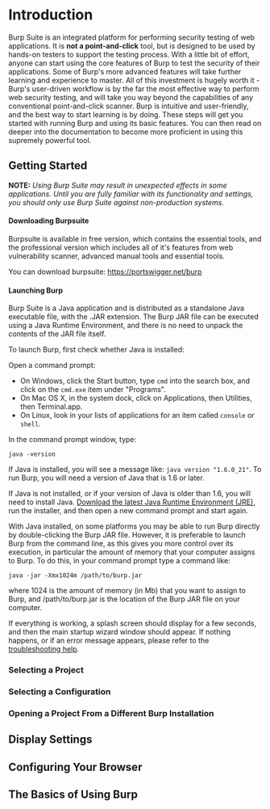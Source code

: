 # **Introduction**

Burp Suite is an integrated platform for performing security testing of web applications. It is **not a point-and-click** tool, but is designed to be used by hands-on testers to support the testing process. With a little bit of effort, anyone can start using the core features of Burp to test the security of their applications. Some of Burp's more advanced features will take further learning and experience to master. All of this investment is hugely worth it - Burp's user-driven workflow is by the far the most effective way to perform web security testing, and will take you way beyond the capabilities of any conventional point-and-click scanner. Burp is intuitive and user-friendly, and the best way to start learning is by doing. These steps will get you started with running Burp and using its basic features. You can then read on deeper into the documentation to become more proficient in using this supremely powerful tool. 

## **Getting Started** 
**NOTE:** *Using Burp Suite may result in unexpected effects in some applications. Until you are fully familiar with its functionality and settings, you should only use Burp Suite against non-production systems.*

#### **Downloading Burpsuite**
Burpsuite is available in free version, which contains the essential tools, and the professional version which includes all of it's features from web vulnerability scanner, advanced manual tools and essential tools.

You can download burpsuite: https://portswigger.net/burp

#### **Launching Burp**

Burp Suite is a Java application and is distributed as a standalone Java executable file, with the .JAR extension. The Burp JAR file can be executed using a Java Runtime Environment, and there is no need to unpack the contents of the JAR file itself.

To launch Burp, first check whether Java is installed:

Open a command prompt:

 - On Windows, click the Start button, type ```cmd``` into the search box, and click on the ```cmd.exe``` item under "Programs".
 - On Mac OS X, in the system dock, click on Applications, then Utilities, then Terminal.app.
 - On Linux, look in your lists of applications for an item called ```console``` or ```shell```.

In the command prompt window, type: 
```
java -version
```
If Java is installed, you will see a message like: ```java version "1.6.0_21"```. To run Burp, you will need a version of Java that is 1.6 or later. 

If Java is not installed, or if your version of Java is older than 1.6, you will need to install Java. [Download the latest Java Runtime Environment (JRE)](http://www.oracle.com/technetwork/java/javase/downloads/index.html), run the installer, and then open a new command prompt and start again. 

 With Java installed, on some platforms you may be able to run Burp directly by double-clicking the Burp JAR file. However, it is preferable to launch Burp from the command line, as this gives you more control over its execution, in particular the amount of memory that your computer assigns to Burp. To do this, in your command prompt type a command like:
```
java -jar -Xmx1024m /path/to/burp.jar
```
where 1024 is the amount of memory (in Mb) that you want to assign to Burp, and /path/to/burp.jar is the location of the Burp JAR file on your computer.

If everything is working, a splash screen should display for a few seconds, and then the main startup wizard window should appear. If nothing happens, or if an error message appears, please refer to the [troubleshooting help](https://portswigger.net/burp/help/suite_troubleshooting.html).

### Selecting a Project
### Selecting a Configuration
### Opening a Project From a Different Burp Installation

## Display Settings
## Configuring Your Browser
## The Basics of Using Burp

